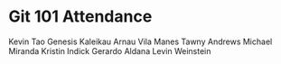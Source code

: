 # Git 101 Attendance

Kevin Tao
Genesis Kaleikau
Arnau Vila Manes
Tawny Andrews
Michael Miranda
Kristin Indick
Gerardo Aldana
Levin Weinstein
